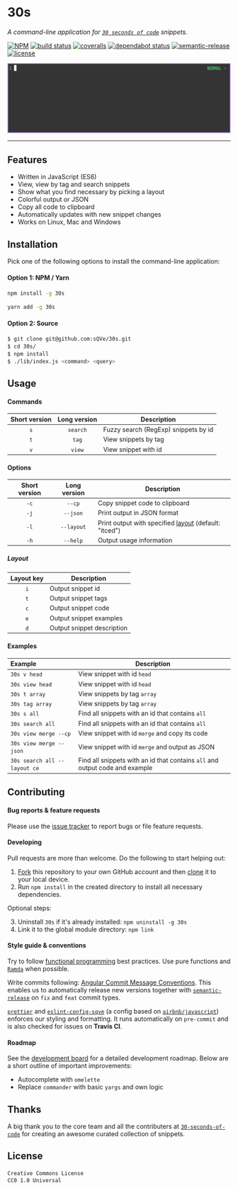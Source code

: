 # 30s

_A command-line application for [`30 seconds of code`](https://github.com/30-seconds/30-seconds-of-code/) snippets._

[![NPM](https://img.shields.io/npm/v/30s.svg)](https://www.npmjs.com/package/30s) [![build status](https://travis-ci.org/sQVe/30s.svg?branch=master)](https://travis-ci.org/sQVe/30s) [![coveralls](https://coveralls.io/repos/github/sQVe/30s/badge.svg)](https://coveralls.io/github/sQVe/30s) [![dependabot status](https://api.dependabot.com/badges/status?host=github&repo=sQVe/30s)](https://dependabot.com) [![semantic-release](https://img.shields.io/badge/%20%20%F0%9F%93%A6%F0%9F%9A%80-semantic--release-e10079.svg)](https://github.com/semantic-release/semantic-release) [![license](https://img.shields.io/badge/license-CC0--1.0-blue.svg)](https://github.com/sQVe/30s/blob/develop/LICENSE)

![Demo](/.github/demo.gif?raw=true)

<hr>

## Features

- Written in JavaScript (ES6)
- View, view by tag and search snippets
- Show what you find necessary by picking a layout
- Colorful output or JSON
- Copy all code to clipboard
- Automatically updates with new snippet changes
- Works on Linux, Mac and Windows

## Installation

Pick one of the following options to install the command-line application:

#### Option 1: NPM / Yarn

```bash
npm install -g 30s
```

```bash
yarn add -g 30s
```

#### Option 2: Source

```bash
$ git clone git@github.com:sQVe/30s.git
$ cd 30s/
$ npm install
$ ./lib/index.js <command> <query>
```

## Usage

#### Commands

| Short version | Long version | Description                          |
| :-----------: | :----------: | ------------------------------------ |
|      `s`      |   `search`   | Fuzzy search (RegExp) snippets by id |
|      `t`      |    `tag`     | View snippets by tag                 |
|      `v`      |    `view`    | View snippet with id                 |

#### Options

| Short version | Long version | Description                                                      |
| :-----------: | :----------: | ---------------------------------------------------------------- |
|     `-c`      |    `--cp`    | Copy snippet code to clipboard                                   |
|     `-j`      |   `--json`   | Print output in JSON format                                      |
|     `-l`      |  `--layout`  | Print output with specified [layout](#layout) (default: "itced") |
|     `-h`      |   `--help`   | Output usage information                                         |

##### Layout

| Layout key | Description                |
| :--------: | -------------------------- |
|    `i`     | Output snippet id          |
|    `t`     | Output snippet tags        |
|    `c`     | Output snippet code        |
|    `e`     | Output snippet examples    |
|    `d`     | Output snippet description |

#### Examples

| Example                      | Description                                                                  |
| :--------------------------- | ---------------------------------------------------------------------------- |
| `30s v head`                 | View snippet with id `head`                                                  |
| `30s view head`              | View snippet with id `head`                                                  |
| `30s t array`                | View snippets by tag `array`                                                 |
| `30s tag array`              | View snippets by tag `array`                                                 |
| `30s s all`                  | Find all snippets with an id that contains `all`                             |
| `30s search all`             | Find all snippets with an id that contains `all`                             |
| `30s view merge --cp`        | View snippet with id `merge` and copy its code                               |
| `30s view merge --json`      | View snippet with id `merge` and output as JSON                              |
| `30s search all --layout ce` | Find all snippets with an id that contains `all` and output code and example |

## Contributing

#### Bug reports & feature requests

Please use the [issue tracker](https://github.com/sQVe/30s/issues) to report bugs or file feature requests.

#### Developing

Pull requests are more than welcome. Do the following to start helping out:

1. [Fork](https://help.github.com/articles/fork-a-repo/) this repository to your own GitHub account and then [clone](https://help.github.com/articles/cloning-a-repository/) it to your local device.
2. Run `npm install` in the created directory to install all necessary dependencies.

Optional steps:

3. Uninstall `30s` if it's already installed: `npm uninstall -g 30s`
4. Link it to the global module directory: `npm link`

#### Style guide & conventions

Try to follow [functional programming](https://en.wikipedia.org/wiki/Functional_programming) best practices. Use pure functions and [`Ramda`](https://github.com/ramda/ramda) when possible.

Write commits following: [Angular Commit Message Conventions](https://github.com/angular/angular.js/blob/master/DEVELOPERS.md#-git-commit-guidelines). This enables us to automatically release new versions together with [`semantic-release`](https://github.com/semantic-release/semantic-release) on `fix` and `feat` commit types.

[`prettier`](https://github.com/prettier/prettier) and [`eslint-config-sqve`](https://github.com/sQVe/eslint-config-sqve) (a config based on [`airbnb/javascript`](https://github.com/airbnb/javascript)) enforces our styling and formatting. It runs automatically on `pre-commit` and is also checked for issues on **Travis CI**.

#### Roadmap

See the [development board](https://github.com/sQVe/30s/projects/1) for a detailed development roadmap. Below are a short outline of important improvements:

- Autocomplete with `omelette`
- Replace `commander` with basic `yargs` and own logic

## Thanks

A big thank you to the core team and all the contributers at [`30-seconds-of-code`](https://github.com/Chalarangelo/30-seconds-of-code) for creating an awesome curated collection of snippets.

## License

```
Creative Commons License
CC0 1.0 Universal
```
